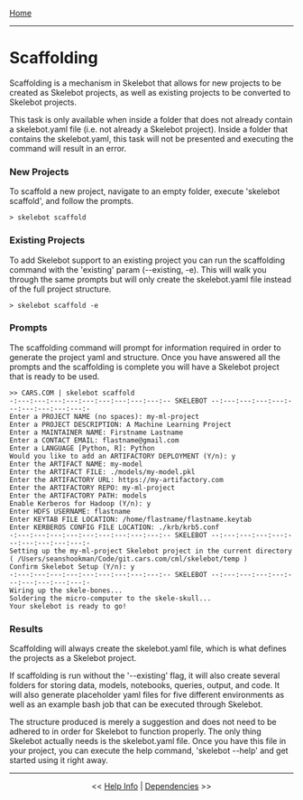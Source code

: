 [Home](index.md)

---

# Scaffolding

Scaffolding is a mechanism in Skelebot that allows for new projects to be created as Skelebot projects, as well as existing projects to be converted to Skelebot projects.

This task is only available when inside a folder that does not already contain a skelebot.yaml file (i.e. not already a Skelebot project). Inside a folder that contains the skelebot.yaml, this task will not be presented and executing the command will result in an error.

### New Projects
To scaffold a new project, navigate to an empty folder, execute 'skelebot scaffold', and follow the prompts.

```
> skelebot scaffold
```

### Existing Projects
To add Skelebot support to an existing project you can run the scaffolding command with the 'existing' param (--existing, -e). This will walk you through the same prompts but will only create the skelebot.yaml file instead of the full project structure.

```
> skelebot scaffold -e
```

### Prompts
The scaffolding command will prompt for information required in order to generate the project yaml and structure. Once you have answered all the prompts and the scaffolding is complete you will have a Skelebot project that is ready to be used.

```
>> CARS.COM | skelebot scaffold
-:---:---:---:---:---:---:---:---:---:-- SKELEBOT --:---:---:---:---:---:---:---:---:---:-
Enter a PROJECT NAME (no spaces): my-ml-project
Enter a PROJECT DESCRIPTION: A Machine Learning Project
Enter a MAINTAINER NAME: Firstname Lastname
Enter a CONTACT EMAIL: flastname@gmail.com
Enter a LANGUAGE [Python, R]: Python
Would you like to add an ARTIFACTORY DEPLOYMENT (Y/n): y
Enter the ARTIFACT NAME: my-model
Enter the ARTIFACT FILE: ./models/my-model.pkl
Enter the ARTIFACTORY URL: https://my-artifactory.com
Enter the ARTIFACTORY REPO: my-ml-project
Enter the ARTIFACTORY PATH: models
Enable Kerberos for Hadoop (Y/n): y
Enter HDFS USERNAME: flastname
Enter KEYTAB FILE LOCATION: /home/flastname/flastname.keytab
Enter KERBEROS CONFIG FILE LOCATION: ./krb/krb5.conf
-:---:---:---:---:---:---:---:---:---:-- SKELEBOT --:---:---:---:---:---:---:---:---:---:-
Setting up the my-ml-project Skelebot project in the current directory
( /Users/seanshookman/Code/git.cars.com/cml/skelebot/temp )
Confirm Skelebot Setup (Y/n): y
-:---:---:---:---:---:---:---:---:---:-- SKELEBOT --:---:---:---:---:---:---:---:---:---:-
Wiring up the skele-bones...
Soldering the micro-computer to the skele-skull...
Your skelebot is ready to go!
```

### Results
Scaffolding will always create the skelebot.yaml file, which is what defines the projects as a Skelebot project.

If scaffolding is run without the '--existing' flag, it will also create several folders for storing data, models, notebooks,  queries, output, and code. It will also generate placeholder yaml files for five different environments as well as an example bash job that can be executed through Skelebot.

The structure produced is merely a suggestion and does not need to be adhered to in order for Skelebot to function properly. The only thing Skelebot actually needs is the skelebot.yaml file. Once you have this file in your project, you can execute the help command, 'skelebot --help' and get started using it right away.

---

<center><< <a href="help-info.html">Help Info</a>  |  <a href="dependencies.html">Dependencies</a> >></center>
